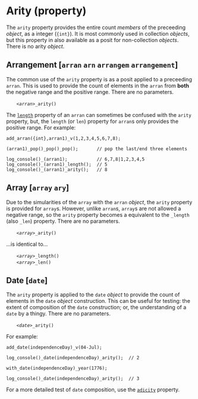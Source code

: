 # Arity (property)
The `arity` property provides the entire count *members* of the preceeding *object*, as a integer (`{int}`). It is most commonly used in collection *objects*, but this property in also available as a posit for non-collection *objects*. There is no arity *object*.

## <a name="arran"></a> Arrangement [`arran` `arn` `arrangem` `arrangement`]
The common use of the `arity` property is as a posit applied to a preceeding `arran`.  This is used to provide the count of elements in the `arran` from **both** the negative range and the positive range. There are no parameters.

&nbsp;&nbsp;&nbsp;&nbsp;&nbsp;&nbsp; *`<arran>`*`_arity()`

The [`length`](../funct/length.md) property of an `arran` can sometimes be confused with the `arity` property, but, the `length` (or `len`) property for `arran`s only provides the positive range. For example:
```diego
add_arran({int},arran1)_v(1,2,3,4,5,6,7,8);

(arran1)_pop()_pop()_pop();       // pop the last/end three elements

log_console()_(arran1);           // 6,7,8|1,2,3,4,5
log_console()_(arran1)_length();  // 5
log_console()_(arran1)_arity();   // 8
```

## <a name="array"></a> Array [`array` `ary`]
Due to the simularities of the `array` with the `arran` *object*, the `arity` property is provided for `array`s.  However, unlike `arran`s, `array`s are not allowed a negative range, so the `arity` property becomes a equivalent to the `_length` (also `_len`) property. There are no parameters.

&nbsp;&nbsp;&nbsp;&nbsp;&nbsp;&nbsp; *`<array>`*`_arity()`

...is identical to...

&nbsp;&nbsp;&nbsp;&nbsp;&nbsp;&nbsp; *`<array>`*`_length()`<br>
&nbsp;&nbsp;&nbsp;&nbsp;&nbsp;&nbsp; *`<array>`*`_len()`

## <a name="date"></a> Date [`date`]
The `arity` property is applied to the `date` *object* to provide the count of elements in the `date` *object* construction. This can be useful for testing: the extent of composition of the `date` construction; or, the understanding of a `date` by a thingy. There are no parameters.

&nbsp;&nbsp;&nbsp;&nbsp;&nbsp;&nbsp; *`<date>`*`_arity()`

For example:
```diego
add_date(independenceDay)_v(04-Jul);

log_console()_date(independenceDay)_arity();  // 2

with_date(independenceDay)_year(1776);

log_console()_date(independenceDay)_arity();  // 3
```
For a more detailed test of `date` composition, use the [`adicity`](./adicity.md) property.


